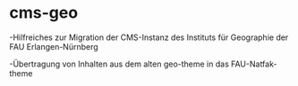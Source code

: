 # cms-geo
-Hilfreiches zur Migration der CMS-Instanz des Instituts für Geographie der FAU Erlangen-Nürnberg

-Übertragung von Inhalten aus dem alten geo-theme in das FAU-Natfak-theme
